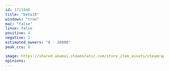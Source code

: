 ```yaml
---
id: 1711940
title: "beVaiR"
windows: "true"
mac: "false"
linux: false
positive: 4
negative: 1
estimated_owners: "0 - 20000"
peak_ccu: 0

image: https://shared.akamai.steamstatic.com/store_item_assets/steam/apps/1711940/header.jpg?t=1677312758
opinions:
---
```

